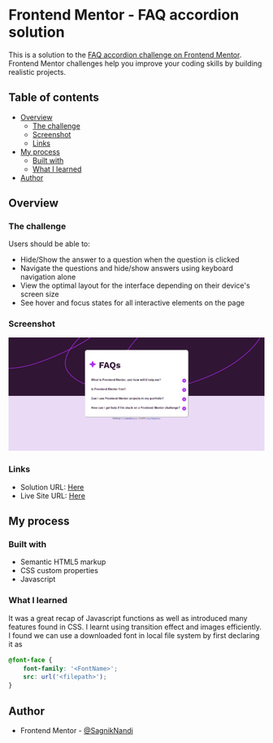 # Frontend Mentor - FAQ accordion solution

This is a solution to the [FAQ accordion challenge on Frontend Mentor](https://www.frontendmentor.io/challenges/faq-accordion-wyfFdeBwBz). Frontend Mentor challenges help you improve your coding skills by building realistic projects. 

## Table of contents

- [Overview](#overview)
  - [The challenge](#the-challenge)
  - [Screenshot](#screenshot)
  - [Links](#links)
- [My process](#my-process)
  - [Built with](#built-with)
  - [What I learned](#what-i-learned)
- [Author](#author)


## Overview

### The challenge

Users should be able to:

- Hide/Show the answer to a question when the question is clicked
- Navigate the questions and hide/show answers using keyboard navigation alone
- View the optimal layout for the interface depending on their device's screen size
- See hover and focus states for all interactive elements on the page

### Screenshot

![Screenshot](./assets/images/screenshot.png)


### Links

- Solution URL: [Here](./index.html)
- Live Site URL: [Here]([https://your-live-site-url.com](https://sagnik-nandi.github.io/FAQ-accordion/))

## My process

### Built with

- Semantic HTML5 markup
- CSS custom properties
- Javascript


### What I learned

It was a great recap of Javascript functions as well as introduced many features found in CSS. I learnt using transition effect and images efficiently. I found we can use a downloaded font in local file system by first declaring it as 

```CSS
@font-face {
    font-family: '<FontName>';
    src: url('<filepath>');
}
```


## Author


- Frontend Mentor - [@SagnikNandi](https://www.frontendmentor.io/profile/Sagnik-Nandi)
